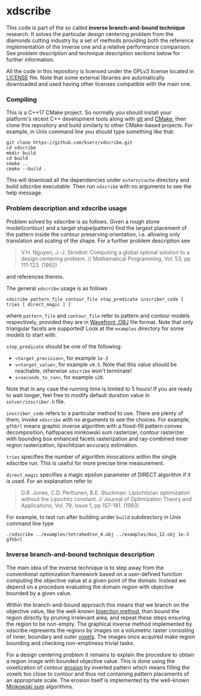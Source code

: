 # xdscribe

This code is part of the so called **inverse branch-and-bound technique** research. It solves the particular design centering problem from the diamonds cutting industry by a set of methods providing both the reference implementation of the inverse one and a relative performance comparison. See problem description and technique description sections below for further information.

All the code in this repository is licensed under the GPLv3 license located in [LICENSE](LICENSE) file. Note that some external libraries are automatically downloaded and used having other licenses compatible with the main one.

### Compiling

This is a C++17 CMake project. So normally you should install your platform's recent C++ development tools along with [git](https://git-scm.com/) and [CMake](https://cmake.org), then clone this repository and build similarly to other CMake-based projects. For example, in Unix command line you should type something like that:

```
git clone https://github.com/kserz/xdscribe.git
cd xdscribe
mkdir build
cd build
cmake ..
cmake --build .
```
This will download all the dependencies under `extern/cache` directory and build xdscribe executable. Then run `xdscribe` with no arguments to see the help message.

### Problem description and xdscribe usage

Problem solved by xdscribe is as follows. Given a rough stone model(contour) and a target shape(pattern) find the largest placement of the pattern inside the contour preserving orientation, i.e. allowing only translation and scaling of the shape. For a further problem description see
> V.H. Nguyen, J.-J. Strodiot: Computing a global optimal solution to a design centering problem. // Mathematical Programming, Vol. 53, pp 111-123. (1992)

and references therein.

The general `xdscribe` usage is as follows
```
xdscribe pattern_file contour_file stop_predicate inscriber_code [ tries [ direct_magic ] ]
```
where `pattern_file` and `contour_file` refer to pattern and contour models respectively, provided they are in [Wavefront .OBJ](https://en.wikipedia.org/wiki/Wavefront_.obj_file) file format. Note that only triangular facets are supported! Look at the `examples` directory for some models to start with.

`stop_predicate` should be one of the following:
* `<target_precision>`, for example `1e-3`
* `v<target_value>`, for example `v0.5`. Note that this value should be reachable, otherwise `xdscribe` won't terminate!
* `s<seconds_to_run>`, for example `s20`.

Note that in any case the running time is limited to 5 hours! If you are ready to wait longer, feel free to modify default duration value in `solver/inscriber.h` file.

`inscriber_code` refers to a particular method to use. There are plenty of them, invoke `xdscribe` with no arguments to see the choices. For example, `gfhbrl` means graphic inverse algorithm with a flood-fill pattern convex decomposition, halfspaces minkowski sum rasterizer, contour rasterizer with bounding box enhanced facets rasterization and ray-combined inner region rasterization, lipschitzian accuracy estimation.

`tries` specifies the number of algorithm invocations within the single xdscribe run. This is useful for more precise time measurement.

`direct_magic` specifies a magic epsilon parameter of DIRECT algorithm if it is used. For an explanation refer to
> D.R. Jones, C.D. Perttunen, B.E. Stuckman: Lipschitzian optimization without the Lipschitz constant. // Journal of Optimization Theory and Applications, Vol. 79, Issue 1, pp 157-181. (1993)

For example, to test run after building under `build` subdirectory in Unix command line type
```
./xdscribe ../examples/tetrahedron_4.obj ../examples/box_12.obj 1e-3 gfhbrl
```

### Inverse branch-and-bound technique description

The main idea of the inverse technique is to step away from the conventional optimization framework based on a user-defined function computing the objective value at a given point of the domain. Instead we depend on a procedure evaluating the domain region with objective bounded by a given value.

Within the branch-and-bound approach this means that we branch on the objective value, like the well-known [bisection method](https://en.wikipedia.org/wiki/Bisection_method), than bound the region directly by pruning irrelevant area, and repeat these steps ensuring the region to be non-empty. The graphical inverse method implemented by xdscribe represents the regions by images on a volumetric raster consisting of inner, boundary and outer [voxels](https://en.wikipedia.org/wiki/Voxel). The images once acquired make region bounding and checking non-emptiness trivial tasks.

For a design centering problem it remains to explain the procedure to obtain a region image with bounded objective value. This is done using the voxelization of contour [erosion](https://en.wikipedia.org/wiki/Erosion_(morphology)) by inverted pattern which means filling the voxels too close to contour and thus not containing pattern placements of an appropriate scale. The erosion itself is implemented by the well-known [Minkowski sum](https://en.wikipedia.org/wiki/Minkowski_addition) algorithms.
